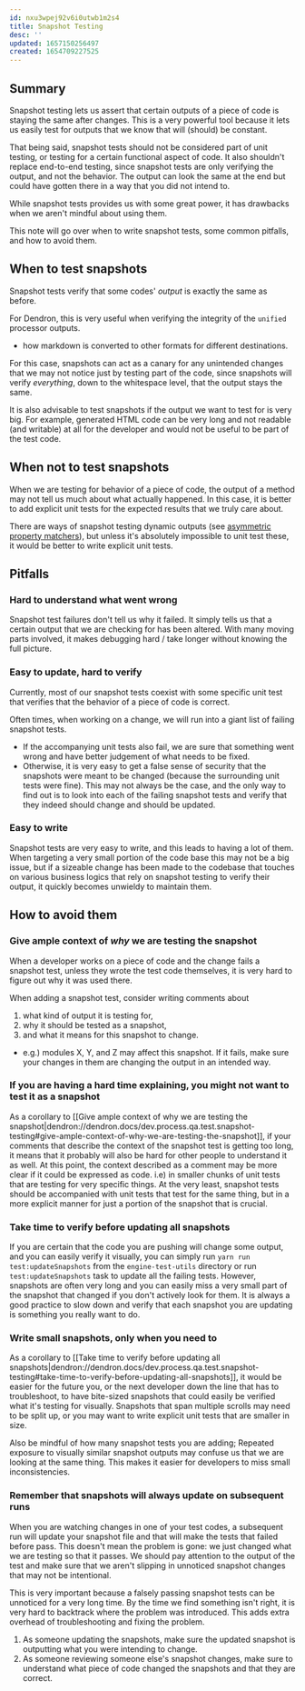 ```yaml
---
id: nxu3wpej92v6i0utwb1m2s4
title: Snapshot Testing
desc: ''
updated: 1657150256497
created: 1654709227525
---
```


## Summary
Snapshot testing lets us assert that certain outputs of a piece of code is staying the same after changes. This is a very powerful tool because it lets us easily test for outputs that we know that will (should) be constant.

That being said, snapshot tests should not be considered part of unit testing, or testing for a certain functional aspect of code. It also shouldn't replace end-to-end testing, since snapshot tests are only verifying the output, and not the behavior. The output can look the same at the end but could have gotten there in a way that you did not intend to. 

While snapshot tests provides us with some great power, it has drawbacks when we aren't mindful about using them.

This note will go over when to write snapshot tests, some common pitfalls, and how to avoid them.

## When to test snapshots
Snapshot tests verify that some codes' _output_ is exactly the same as before.

For Dendron, this is very useful when verifying the integrity of the `unified` processor outputs.
  - how markdown is converted to other formats for different destinations.

For this case, snapshots can act as a canary for any unintended changes that we may not notice just by testing part of the code, since snapshots will verify _everything_, down to the whitespace level, that the output stays the same.

It is also advisable to test snapshots if the output we want to test for is very big. For example, generated HTML code can be very long and not readable (and writable) at all for the developer and would not be useful to be part of the test code.

## When not to test snapshots
When we are testing for behavior of a piece of code, the output of a method may not tell us much about what actually happened. In this case, it is better to add explicit unit tests for the expected results that we truly care about.

There are ways of snapshot testing dynamic outputs (see [asymmetric property matchers](https://jestjs.io/docs/snapshot-testing#property-matchers)), but unless it's absolutely impossible to unit test these, it would be better to write explicit unit tests.

## Pitfalls

### Hard to understand what went wrong
Snapshot test failures don't tell us why it failed. It simply tells us that a certain output that we are checking for has been altered. With many moving parts involved, it makes debugging hard / take longer without knowing the full picture.

### Easy to update, hard to verify
Currently, most of our snapshot tests coexist with some specific unit test that verifies that the behavior of a piece of code is correct. 

Often times, when working on a change, we will run into a giant list of failing snapshot tests.
  - If the accompanying unit tests also fail, we are sure that something went wrong and have better judgement of what needs to be fixed.
  - Otherwise, it is very easy to get a false sense of security that the snapshots were meant to be changed (because the surrounding unit tests were fine). This may not always be the case, and the only way to find out is to look into each of the failing snapshot tests and verify that they indeed should change and should be updated.

### Easy to write
Snapshot tests are very easy to write, and this leads to having a lot of them. When targeting a very small portion of the code base this may not be a big issue, but if a sizeable change has been made to the codebase that touches on various business logics that rely on snapshot testing to verify their output, it quickly becomes unwieldy to maintain them.

## How to avoid them

### Give ample context of _why_ we are testing the snapshot
When a developer works on a piece of code and the change fails a snapshot test, unless they wrote the test code themselves, it is very hard to figure out why it was used there. 

When adding a snapshot test, consider writing comments about 
1. what kind of output it is testing for,
1. why it should be tested as a snapshot,
1. and what it means for this snapshot to change.
  - e.g.) modules X, Y, and Z may affect this snapshot. If it fails, make sure your changes in them are changing the output in an intended way.

### If you are having a hard time explaining, you might not want to test it as a snapshot
As a corollary to [[Give ample context of why we are testing the snapshot|dendron://dendron.docs/dev.process.qa.test.snapshot-testing#give-ample-context-of-why-we-are-testing-the-snapshot]], if your comments that describe the context of the snapshot test is getting too long, it means that it probably will also be hard for other people to understand it as well. At this point, the context described as a comment may be more clear if it could be expressed as code. i.e) in smaller chunks of unit tests that are testing for very specific things. At the very least, snapshot tests should be accompanied with unit tests that test for the same thing, but in a more explicit manner for just a portion of the snapshot that is crucial.

### Take time to verify before updating all snapshots
If you are certain that the code you are pushing will change some output, and you can easily verify it visually, you can simply run `yarn run test:updateSnapshots` from the `engine-test-utils` directory or run `test:updateSnapshots` task to update all the failing tests. However, snapshots are often very long and you can easily miss a very small part of the snapshot that changed if you don't actively look for them. It is always a good practice to slow down and verify that each snapshot you are updating is something you really want to do.

### Write small snapshots, only when you need to
As a corollary to [[Take time to verify before updating all snapshots|dendron://dendron.docs/dev.process.qa.test.snapshot-testing#take-time-to-verify-before-updating-all-snapshots]], it would be easier for the future you, or the next developer down the line that has to troubleshoot, to have bite-sized snapshots that could easily be verified what it's testing for visually. Snapshots that span multiple scrolls may need to be split up, or you may want to write explicit unit tests that are smaller in size.

Also be mindful of how many snapshot tests you are adding; Repeated exposure to visually similar snapshot outputs may confuse us that we are looking at the same thing. This makes it easier for developers to miss small inconsistencies.

### Remember that snapshots will always update on subsequent runs
When you are watching changes in one of your test codes, a subsequent run will update your snapshot file and that will make the tests that failed before pass. This doesn't mean the problem is gone: we just changed what we are testing so that it passes. We should pay attention to the output of the test and make sure that we aren't slipping in unnoticed snapshot changes that may not be intentional.

This is very important because a falsely passing snapshot tests can be unnoticed for a very long time. By the time we find something isn't right, it is very hard to backtrack where the problem was introduced. This adds extra overhead of troubleshooting and fixing the problem.

1. As someone updating the snapshots, make sure the updated snapshot is outputting what you were intending to change.
1. As someone reviewing someone else's snapshot changes, make sure to understand what piece of code changed the snapshots and that they are correct.